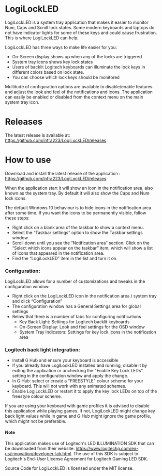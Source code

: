 # LogiLockLED
LogiLockLED is a system tray application that makes it easier to monitor Num, Caps and Scroll lock states.  Some modern keyboards and laptops do not have indicator lights for some of these keys and could cause frustration.  This is where LogiLockLED can help.

LogiLockLED has three ways to make life easier for you:
- On-Screen display shows up when any of the locks are triggered
- System tray icons shows key lock states
- Users of backlit Logitech keyboards can illuminate the lock keys in different colors based on lock state.
- You can choose which lock keys should be monitored

Multitude of configuration options are available to disable/enable features and adjust the look and feel of the notifications and icons.  The application can easily be enabled or disabled from the context menu on the main system tray icon.


# Releases
The latest release is available at: 
https://github.com/infra223/LogiLockLED/releases


# How to use
Download and install the latest release of the application : https://github.com/infra223/LogiLockLED/releases 

When the application start it will show an icon in the notification area, also known as the system tray.  By default it will also show the Caps and Num lock icons.

The default Windows 10 behaviour is to hide icons in the notification area after some time.  If you want the icons to be permanently visible, follow these steps:
- Right click on a blank area of the taskbar to show a context menu.
- Select the “Taskbar settings” option to show the Taskbar settings window.
- Scroll down until you see the “Notification area” section.   Click on the “Select which icons appear on the taskbar” item, which will show a list of icons that appeared in the notification area.
- Find the “LogiLockLED” item in the list and turn it on.

### Configuration:
LogiLockLED allows for a number of customizations and tweaks in the configuration window:
- Right click on the LogiLockLED icon in the notification area / system tray and click “Configuration”
- The configuration window has a General Settings  area for global settings
- Below that there is a number of tabs for configuring notifications
  - Key Back Light: Settings for Logitech backlit keyboards
  - On-Screen Display: Look and feel settings for the OSD window
  - System Tray Indicators: Settings for key lock icons in the notification area

### Logitech back light integration:
- Install G Hub and ensure your keyboard is accessible
- If you already have LogiLockLED installed and running, disable it by exiting the application or unchecking the "Enable Key Lock LEDs" setting in the configuration window and apply the change.
- In G Hub: select or create a "FREESTYLE" colour scheme for your keyboard. This will not work with any animated schemes.
- Enable LogiLockLED or restart it to apply the key lock LEDs on top of the freestyle colour scheme.

If you are using your keyboard with game profiles it is advised to disable this application while playing games.  If not, LogiLockLED might change key back light values while in game and G Hub might ignore the game profile, which might not be preferable.

#### Note
This application makes use of Logitech's LED ILLUMINATION SDK that can be downloaded from their website: https://www.logitechg.com/en-us/innovation/developer-lab.html. 
The use of this SDK is subject to Logitech's End-User License Agreement for Logitech Gaming LED SDK.

Source Code for LogiLockLED is licensed under the MIT license.
